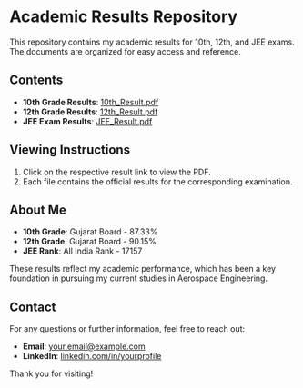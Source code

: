 # Academic Results Repository

This repository contains my academic results for 10th, 12th, and JEE exams. The documents are organized for easy access and reference.

## Contents

- **10th Grade Results**: [10th_Result.pdf](./10th_Result.pdf)
- **12th Grade Results**: [12th_Result.pdf](./12th_Result.pdf)
- **JEE Exam Results**: [JEE_Result.pdf](./JEE_Result.pdf)

## Viewing Instructions

1. Click on the respective result link to view the PDF.
2. Each file contains the official results for the corresponding examination.

## About Me

- **10th Grade**: Gujarat Board - 87.33%
- **12th Grade**: Gujarat Board - 90.15%
- **JEE Rank**: All India Rank - 17157

These results reflect my academic performance, which has been a key foundation in pursuing my current studies in Aerospace Engineering.

## Contact

For any questions or further information, feel free to reach out:

- **Email**: [your.email@example.com](mailto:your.email@example.com)
- **LinkedIn**: [linkedin.com/in/yourprofile](https://linkedin.com/in/yourprofile)

Thank you for visiting!
